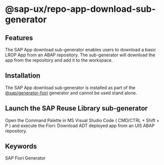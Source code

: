 # @sap-ux/repo-app-download-sub-generator

## Features

The SAP App download sub-generator enables users to download a basic LROP App from an ABAP repository. The sub-generator will download the app from the repository and add it to the workspace.

## Installation

The SAP App download sub-generator is installed as part of the [@sap/generator-fiori](https://www.npmjs.com/package/@sap/generator-fiori) generator and cannot be used stand alone.

## Launch the SAP Reuse Library sub-generator

Open the Command Palette in MS Visual Studio Code ( CMD/CTRL + Shift + P ) and execute the Fiori: Download ADT deployed app from an UI5 ABAP repository.

## Keywords
SAP Fiori Generator
